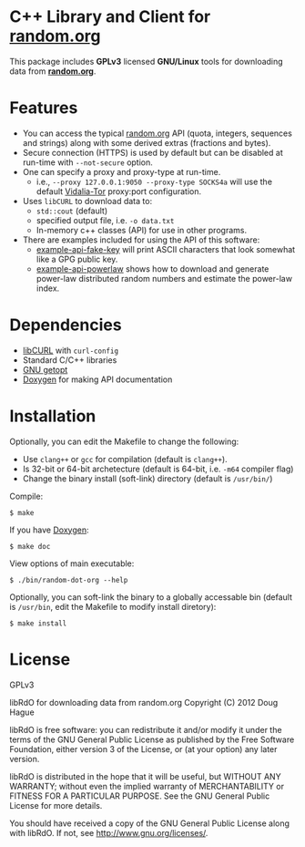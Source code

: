 # C++ Library and Client for [random.org](https://www.random.org)
This package includes **GPLv3** licensed **GNU/Linux** tools for downloading data from 
**[random.org](https://www.random.org)**.

# Features
* You can access the typical [random.org](https://www.random.org) API (quota, integers, sequences and strings) 
  along with some derived extras (fractions and bytes).
* Secure connection (HTTPS) is used by default but can be disabled at run-time with `--not-secure` option.
* One can specify a proxy and proxy-type at run-time. 
    * i.e., `--proxy 127.0.0.1:9050 --proxy-type SOCKS4a` will use the default 
	[Vidalia-Tor](https://www.torproject.org/projects/vidalia) proxy:port configuration.
* Uses `libCURL` to download data to:
    * `std::cout` (default)
	* specified output file, i.e. `-o data.txt`
	* In-memory c++ classes (API) for use in other programs.
* There are examples included for using the API of this software: 
    * [example-api-fake-key](https://github.com/doughague/random-dot-org/blob/master/src/example-api-fake-key.cxx) 
	will print ASCII characters that look somewhat like a GPG public key.
    * [example-api-powerlaw](https://github.com/doughague/random-dot-org/blob/master/src/example-api-powerlaw.cxx)
	shows how to download and generate power-law distributed random numbers and estimate the power-law index.

# Dependencies
* [libCURL](http://curl.haxx.se/) with `curl-config`
* Standard C/C++ libraries
* [GNU getopt](https://www.gnu.org/software/libc/manual/html_node/Getopt.html)
* [Doxygen](http://www.stack.nl/~dimitri/doxygen/) for making API documentation

# Installation
Optionally, you can edit the Makefile to change the following:
* Use `clang++` or `gcc` for compilation (default is `clang++`).
* Is 32-bit or 64-bit archetecture (default is 64-bit, i.e. `-m64` compiler flag)
* Change the binary install (soft-link) directory (default is `/usr/bin/`)

Compile:

    $ make

If you have [Doxygen](http://www.stack.nl/~dimitri/doxygen/):

    $ make doc

View options of main executable:

    $ ./bin/random-dot-org --help

Optionally, you can soft-link the binary to a globally accessable bin 
(default is `/usr/bin`, edit the Makefile to modify install diretory):

	$ make install

# License
GPLv3

libRdO for downloading data from random.org
Copyright (C) 2012 Doug Hague

libRdO is free software: you can redistribute it and/or modify
it under the terms of the GNU General Public License as published by
the Free Software Foundation, either version 3 of the License, or
(at your option) any later version.

libRdO is distributed in the hope that it will be useful,
but WITHOUT ANY WARRANTY; without even the implied warranty of
MERCHANTABILITY or FITNESS FOR A PARTICULAR PURPOSE.  See the
GNU General Public License for more details.

You should have received a copy of the GNU General Public License
along with libRdO.  If not, see <http://www.gnu.org/licenses/>.
